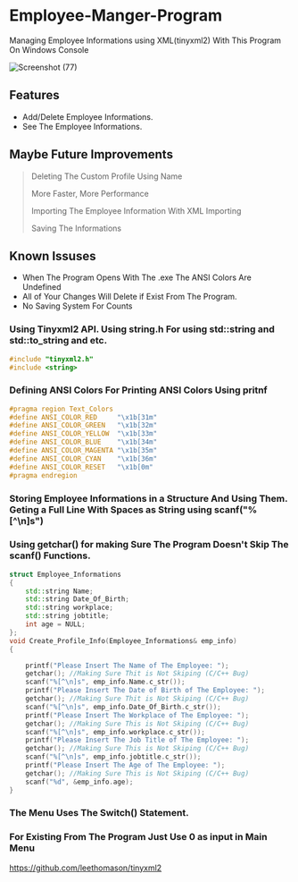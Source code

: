 # Employee-Manger-Program
Managing Employee Informations using XML(tinyxml2) With This Program On Windows Console 


![Screenshot (77)](https://user-images.githubusercontent.com/63361129/131457511-9c35ee61-96a7-418e-a1e9-00b0faedf787.png)


## Features

- Add/Delete Employee Informations.
- See The Employee Informations. 


## Maybe Future Improvements
> Deleting The Custom Profile Using Name
> 
> More Faster, More Performance
> 
> Importing The Employee Information With XML Importing
> 
> Saving The Informations


## Known Issuses

- When The Program Opens With The .exe The ANSI Colors Are Undefined
- All of Your Changes Will Delete if Exist From The Program.
- No Saving System For Counts




### Using Tinyxml2 API. Using string.h For using std::string and std::to_string and etc.
```c++
#include "tinyxml2.h" 
#include <string>
```
### Defining ANSI Colors For Printing ANSI Colors Using pritnf
```c++
#pragma region Text_Colors
#define ANSI_COLOR_RED     "\x1b[31m"
#define ANSI_COLOR_GREEN   "\x1b[32m"
#define ANSI_COLOR_YELLOW  "\x1b[33m"
#define ANSI_COLOR_BLUE    "\x1b[34m"
#define ANSI_COLOR_MAGENTA "\x1b[35m"
#define ANSI_COLOR_CYAN    "\x1b[36m"
#define ANSI_COLOR_RESET   "\x1b[0m"
#pragma endregion
```
### Storing Employee Informations in a Structure And Using Them. Geting a Full Line With Spaces as String using  scanf("%[^\n]s")
### Using getchar() for making Sure The Program Doesn't Skip The scanf() Functions.
```c++
struct Employee_Informations
{
    std::string Name;
    std::string Date_Of_Birth;
    std::string workplace;
    std::string jobtitle;
    int age = NULL;
};
void Create_Profile_Info(Employee_Informations& emp_info)
{

    printf("Please Insert The Name of The Employee: ");
    getchar(); //Making Sure Thit is Not Skiping (C/C++ Bug)
    scanf("%[^\n]s", emp_info.Name.c_str());
    printf("Please Insert The Date of Birth of The Employee: ");
    getchar(); //Making Sure Thit is Not Skiping (C/C++ Bug)
    scanf("%[^\n]s", emp_info.Date_Of_Birth.c_str());
    printf("Please Insert The Workplace of The Employee: ");
    getchar(); //Making Sure This is Not Skiping (C/C++ Bug)
    scanf("%[^\n]s", emp_info.workplace.c_str());
    printf("Please Insert The Job Title of The Employee: ");
    getchar(); //Making Sure This is Not Skiping (C/C++ Bug)
    scanf("%[^\n]s", emp_info.jobtitle.c_str());
    printf("Please Insert The Age of The Employee: ");
    getchar(); //Making Sure This is Not Skiping (C/C++ Bug)
    scanf("%d", &emp_info.age);
}
```


### The Menu Uses The Switch() Statement.
### For Existing From The Program Just Use 0 as input in Main Menu

https://github.com/leethomason/tinyxml2
